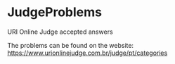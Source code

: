 # JudgeProblems
URI Online Judge accepted answers

The problems can be found on the website: https://www.urionlinejudge.com.br/judge/pt/categories
